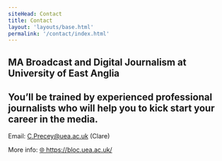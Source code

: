 ```yaml
---
siteHead: Contact
title: Contact
layout: 'layouts/base.html'
permalink: '/contact/index.html'
---
```


<article id="contact">
<h1>MA Broadcast and Digital Journalism at University of East Anglia</h1>

<h2>You’ll be trained by experienced professional journalists who will help you to kick start your career in the media.</h2>

<p>Email:  <a href="mailto:C.Precey@uea.ac.uk">C.Precey@uea.ac.uk</a> (Clare)</p>
<p>More info: <a href="https://bloc.uea.ac.uk/">&#127760; https://bloc.uea.ac.uk/</a></p>


<article>